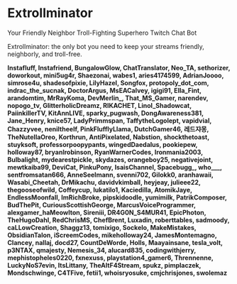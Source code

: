 # Extrollminator
Your Friendly Neighbor Troll-Fighting Superhero Twitch Chat Bot

Extrollminator: the only bot you need to keep your streams friendly, neighborly, and troll-free.

**Instafluff, Instafriend, BungalowGlow, ChatTranslator, Neo_TA, sethorizer, doworkout, mini5ug4r, Shaezonai, wabes1, aries4174599, AdrianJoooo, simrose4u, shadesofpixie, LilyHazel, Songfox, protopoly_dot_com, indrac_the_sucnak, DoctorArgus, MsEACalvey, igigi91, Ella_Fint, arandomtim, MrRayKoma, DevMerlin_, That_MS_Gamer, narendev, nopogo_tv, GlitterholicDreamz, RIKACHET, Linol_Shadowcat, PaiinkillerTV, KitAnnLIVE, sparky_pugwash, DongAwareness381, Jane_Henry, knice57, LadyPrimmspan, TaffytheLogolept, vapidvial, Chazzyvee, neniltheelf, PinkFlufflyLlama, DutchGamer46, 레드쟈몽, TheNutellaOreo, Korthrun, AntiPixelated, Nabstion, shockthetoast, stuyksoft, professorpoopypants, wingedDaedalus, pookiepew, holloway87, bryanlrobinson, RyanWarnerCodes, Ironmania2003, Bulbalight, mydearestpickle, skydazes, orangeboy25, negativejoint, mewtkaiba99, DeviCat, PinkuPony, IsaisChannel, Spacebugg_, who___, sentfromsatan666, AnneSeelmann, svenni702, Gilokk0, aranhawaii, Wasabi_Cheetah, DrMikachu, davidvkimball, heyjeay, julieee22, thegooseofwild, Coffeycup, lukatilo1, Kaciedilla, AtomikJaye, EndlessMoonfall, ImRichBroke, pipskidoodle, yumimilk, PatrikComposer, BudThePit, CuriousScottishGeorge, MarcusVoiceProgrammer, alexgamer_haMeowlton, Sireniii, DR4G0N_S4MUR41, EpicPhoton, TheHugoDahl, RedChrisMS, ChefBrent, Luxadin, roberttables, sadmoody, caLLowCreation, Shaggz13, tomixigo, Sockelo, MakeMistakes, ObsidianTalon, iScreemCodes, mikeholloway24, JamesMontemagno, Clancey, nallaj, docd27, CountDeWorde, Holls, Maayainsane, tesla_volt, p3NTAX, qmajesty, Nemesis_34, alucard835, codingwithjerry, mephistopheles0220, fxnexuss, playstation4_gamer6, Thrennenne, LuckyNoS7evin, ItsLittany, TheAltF4Stream, spukz, pimplaczek, Mondschwinge, C4TFive, fetii1, whoisryosuke, cmjchrisjones, swolemaz**
